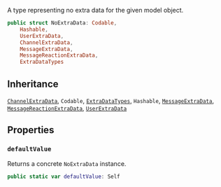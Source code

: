 
A type representing no extra data for the given model object.

``` swift
public struct NoExtraData: Codable,
    Hashable,
    UserExtraData,
    ChannelExtraData,
    MessageExtraData,
    MessageReactionExtraData,
    ExtraDataTypes 
```

## Inheritance

[`ChannelExtraData`](ChannelExtraData), `Codable`, [`ExtraDataTypes`](../ExtraDataTypes), `Hashable`, [`MessageExtraData`](MessageExtraData), [`MessageReactionExtraData`](MessageReactionExtraData), [`UserExtraData`](UserExtraData)

## Properties

### `defaultValue`

Returns a concrete `NoExtraData` instance.

``` swift
public static var defaultValue: Self 
```
